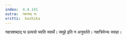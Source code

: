 ```yaml
---
index:  4.4.141
sutra:  नक्षत्राद् घः
vritti:  kashika 
---
```


नक्षत्रशब्दाद् घः प्रत्ययो भवति स्वार्थे। समूहे इति न अनुवर्तते। नक्षत्रियेभ्यः स्वाहा।

